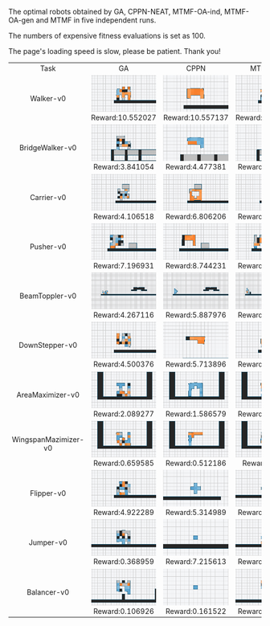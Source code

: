 The optimal robots obtained by GA, CPPN-NEAT, MTMF-OA-ind, MTMF-OA-gen and MTMF in five independent runs.

The numbers of expensive fitness evaluations is set as 100.

The page's loading speed is slow, please be patient. Thank you!

<table>
<tr>
<td><center>Task</center></td>
<td><center>GA</center></td>
<td><center>CPPN</center></td>
<td><center>MTMF-ind</center></td>
<td><center>MTMF-gen</center></td>
<td><center>MTMF</center></td>
</tr>
<tr>
<td><center>Walker-v0</center></td>
<td><center><img src="https://github.com/JiliangZhao/MTMF-GIFs/blob/main/gifs/Walker-v0_GA_10.552027.gif" />Reward:10.552027</center></td>
<td><center><img src="https://github.com/JiliangZhao/MTMF-GIFs/blob/main/gifs/Walker-v0_CPPN_10.557137.gif" />Reward:10.557137</center></td>
<td><center><img src="https://github.com/JiliangZhao/MTMF-GIFs/blob/main/gifs/Walker-v0_MTMF-ind_10.563808.gif" />Reward:10.563808</center></td>
<td><center><img src="https://github.com/JiliangZhao/MTMF-GIFs/blob/main/gifs/Walker-v0_MTMF-gen_10.598824.gif" />Reward:10.598824</center></td>
<td><center><img src="https://github.com/JiliangZhao/MTMF-GIFs/blob/main/gifs/Walker-v0_MTMF_10.596672.gif" />Reward:10.596672</center></td>
</tr>
<tr>
<td><center>BridgeWalker-v0</center></td>
<td><center><img src="https://github.com/JiliangZhao/MTMF-GIFs/blob/main/gifs/BridgeWalker-v0_GA_3.841054.gif" />Reward:3.841054</center></td>
<td><center><img src="https://github.com/JiliangZhao/MTMF-GIFs/blob/main/gifs/BridgeWalker-v0_CPPN_4.477381.gif" />Reward:4.477381</center></td>
<td><center><img src="https://github.com/JiliangZhao/MTMF-GIFs/blob/main/gifs/BridgeWalker-v0_MTMF-ind_3.999349.gif" />Reward:3.999349</center></td>
<td><center><img src="https://github.com/JiliangZhao/MTMF-GIFs/blob/main/gifs/BridgeWalker-v0_MTMF-gen_4.418582.gif" />Reward:4.418582</center></td>
<td><center><img src="https://github.com/JiliangZhao/MTMF-GIFs/blob/main/gifs/BridgeWalker-v0_MTMF_6.575742.gif" />Reward:6.575742</center></td>
</tr>
<tr>
<td><center>Carrier-v0</center></td>
<td><center><img src="https://github.com/JiliangZhao/MTMF-GIFs/blob/main/gifs/Carrier-v0_GA_4.106518.gif" />Reward:4.106518</center></td>
<td><center><img src="https://github.com/JiliangZhao/MTMF-GIFs/blob/main/gifs/Carrier-v0_CPPN_6.806206.gif" />Reward:6.806206</center></td>
<td><center><img src="https://github.com/JiliangZhao/MTMF-GIFs/blob/main/gifs/Carrier-v0_MTMF-ind_4.712373.gif" />Reward:4.712373</center></td>
<td><center><img src="https://github.com/JiliangZhao/MTMF-GIFs/blob/main/gifs/Carrier-v0_MTMF-gen_7.3655.gif" />Reward:7.3655</center></td>
<td><center><img src="https://github.com/JiliangZhao/MTMF-GIFs/blob/main/gifs/Carrier-v0_MTMF_10.518.gif" />Reward:10.518</center></td>
</tr>
<tr>
<td><center>Pusher-v0</center></td>
<td><center><img src="https://github.com/JiliangZhao/MTMF-GIFs/blob/main/gifs/Pusher-v0_GA_7.196931.gif" />Reward:7.196931</center></td>
<td><center><img src="https://github.com/JiliangZhao/MTMF-GIFs/blob/main/gifs/Pusher-v0_CPPN_8.744231.gif" />Reward:8.744231</center></td>
<td><center><img src="https://github.com/JiliangZhao/MTMF-GIFs/blob/main/gifs/Pusher-v0_MTMF-ind_8.022912.gif" />Reward:8.022912</center></td>
<td><center><img src="https://github.com/JiliangZhao/MTMF-GIFs/blob/main/gifs/Pusher-v0_MTMF-gen_10.399149.gif" />Reward:10.399149</center></td>
<td><center><img src="https://github.com/JiliangZhao/MTMF-GIFs/blob/main/gifs/Pusher-v0_MTMF_12.944463.gif" />Reward:12.944463</center></td>
</tr>
<tr>
<td><center>BeamToppler-v0</center></td>
<td><center><img src="https://github.com/JiliangZhao/MTMF-GIFs/blob/main/gifs/BeamToppler-v0_GA_4.267116.gif" />Reward:4.267116</center></td>
<td><center><img src="https://github.com/JiliangZhao/MTMF-GIFs/blob/main/gifs/BeamToppler-v0_CPPN_5.887976.gif" />Reward:5.887976</center></td>
<td><center><img src="https://github.com/JiliangZhao/MTMF-GIFs/blob/main/gifs/BeamToppler-v0_MTMF-ind_4.828001.gif" />Reward:4.828001</center></td>
<td><center><img src="https://github.com/JiliangZhao/MTMF-GIFs/blob/main/gifs/BeamToppler-v0_MTMF-gen_9.949821.gif" />Reward:9.949821</center></td>
<td><center><img src="https://github.com/JiliangZhao/MTMF-GIFs/blob/main/gifs/BeamToppler-v0_MTMF_11.255433.gif" />Reward:11.255433</center></td>
</tr>
<tr>
<td><center>DownStepper-v0</center></td>
<td><center><img src="https://github.com/JiliangZhao/MTMF-GIFs/blob/main/gifs/DownStepper-v0_GA_4.500376.gif" />Reward:4.500376</center></td>
<td><center><img src="https://github.com/JiliangZhao/MTMF-GIFs/blob/main/gifs/DownStepper-v0_CPPN_5.713896.gif" />Reward:5.713896</center></td>
<td><center><img src="https://github.com/JiliangZhao/MTMF-GIFs/blob/main/gifs/DownStepper-v0_MTMF-ind_6.558765.gif" />Reward:6.558765</center></td>
<td><center><img src="https://github.com/JiliangZhao/MTMF-GIFs/blob/main/gifs/DownStepper-v0_MTMF-gen_9.048626.gif" />Reward:9.048626</center></td>
<td><center><img src="https://github.com/JiliangZhao/MTMF-GIFs/blob/main/gifs/DownStepper-v0_MTMF_9.087427.gif" />Reward:9.087427</center></td>
</tr>
<tr>
<td><center>AreaMaximizer-v0</center></td>
<td><center><img src="https://github.com/JiliangZhao/MTMF-GIFs/blob/main/gifs/AreaMaximizer-v0_GA_2.089277.gif" />Reward:2.089277</center></td>
<td><center><img src="https://github.com/JiliangZhao/MTMF-GIFs/blob/main/gifs/AreaMaximizer-v0_CPPN_1.586579.gif" />Reward:1.586579</center></td>
<td><center><img src="https://github.com/JiliangZhao/MTMF-GIFs/blob/main/gifs/AreaMaximizer-v0_MTMF-ind_1.895766.gif" />Reward:1.895766</center></td>
<td><center><img src="https://github.com/JiliangZhao/MTMF-GIFs/blob/main/gifs/AreaMaximizer-v0_MTMF-gen_2.338456.gif" />Reward:2.338456</center></td>
<td><center><img src="https://github.com/JiliangZhao/MTMF-GIFs/blob/main/gifs/AreaMaximizer-v0_MTMF_2.939089.gif" />Reward:2.939089</center></td>
</tr>
<tr>
<td><center>WingspanMazimizer-v0</center></td>
<td><center><img src="https://github.com/JiliangZhao/MTMF-GIFs/blob/main/gifs/WingspanMazimizer-v0_GA_0.659585.gif" />Reward:0.659585</center></td>
<td><center><img src="https://github.com/JiliangZhao/MTMF-GIFs/blob/main/gifs/WingspanMazimizer-v0_CPPN_0.512186.gif" />Reward:0.512186</center></td>
<td><center><img src="https://github.com/JiliangZhao/MTMF-GIFs/blob/main/gifs/WingspanMazimizer-v0_MTMF-ind_0.7202.gif" />Reward:0.7202</center></td>
<td><center><img src="https://github.com/JiliangZhao/MTMF-GIFs/blob/main/gifs/WingspanMazimizer-v0_MTMF-gen_0.879142.gif" />Reward:0.879142</center></td>
<td><center><img src="https://github.com/JiliangZhao/MTMF-GIFs/blob/main/gifs/WingspanMazimizer-v0_MTMF_0.889779.gif" />Reward:0.889779</center></td>
</tr>
<tr>
<td><center>Flipper-v0</center></td>
<td><center><img src="https://github.com/JiliangZhao/MTMF-GIFs/blob/main/gifs/Flipper-v0_GA_4.922289.gif" />Reward:4.922289</center></td>
<td><center><img src="https://github.com/JiliangZhao/MTMF-GIFs/blob/main/gifs/Flipper-v0_CPPN_5.314989.gif" />Reward:5.314989</center></td>
<td><center><img src="https://github.com/JiliangZhao/MTMF-GIFs/blob/main/gifs/Flipper-v0_MTMF-ind_4.866282.gif" />Reward:4.866282</center></td>
<td><center><img src="https://github.com/JiliangZhao/MTMF-GIFs/blob/main/gifs/Flipper-v0_MTMF-gen_5.775614.gif" />Reward:5.775614</center></td>
<td><center><img src="https://github.com/JiliangZhao/MTMF-GIFs/blob/main/gifs/Flipper-v0_MTMF_33.398035.gif" />Reward:33.398035</center></td>
</tr>
<tr>
<td><center>Jumper-v0</center></td>
<td><center><img src="https://github.com/JiliangZhao/MTMF-GIFs/blob/main/gifs/Jumper-v0_GA_0.368959.gif" />Reward:0.368959</center></td>
<td><center><img src="https://github.com/JiliangZhao/MTMF-GIFs/blob/main/gifs/Jumper-v0_CPPN_7.215613.gif" />Reward:7.215613</center></td>
<td><center><img src="https://github.com/JiliangZhao/MTMF-GIFs/blob/main/gifs/Jumper-v0_MTMF-ind_0.662238.gif" />Reward:0.662238</center></td>
<td><center><img src="https://github.com/JiliangZhao/MTMF-GIFs/blob/main/gifs/Jumper-v0_MTMF-gen_1.311676.gif" />Reward:1.311676</center></td>
<td><center><img src="https://github.com/JiliangZhao/MTMF-GIFs/blob/main/gifs/Jumper-v0_MTMF_3.786641.gif" />Reward:3.786641</center></td>
</tr>
<tr>
<td><center>Balancer-v0</center></td>
<td><center><img src="https://github.com/JiliangZhao/MTMF-GIFs/blob/main/gifs/Balancer-v0_GA_0.106926.gif" />Reward:0.106926</center></td>
<td><center><img src="https://github.com/JiliangZhao/MTMF-GIFs/blob/main/gifs/Balancer-v0_CPPN_0.161522.gif" />Reward:0.161522</center></td>
<td><center><img src="https://github.com/JiliangZhao/MTMF-GIFs/blob/main/gifs/Balancer-v0_MTMF-ind_0.154397.gif" />Reward:0.154397</center></td>
<td><center><img src="https://github.com/JiliangZhao/MTMF-GIFs/blob/main/gifs/Balancer-v0_MTMF-gen_0.161726.gif" />Reward:0.161726</center></td>
<td><center><img src="https://github.com/JiliangZhao/MTMF-GIFs/blob/main/gifs/Balancer-v0_MTMF_0.173935.gif" />Reward:0.173935</center></td>
</tr>
</table>
